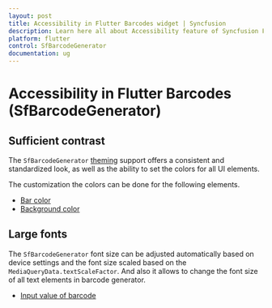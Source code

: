 ```yaml
---
layout: post
title: Accessibility in Flutter Barcodes widget | Syncfusion 
description: Learn here all about Accessibility feature of Syncfusion Flutter Barcodes (SfBarcodeGenerator) widget and more.
platform: flutter
control: SfBarcodeGenerator
documentation: ug
---
```


# Accessibility in Flutter Barcodes (SfBarcodeGenerator)

## Sufficient contrast

The `SfBarcodeGenerator` [theming](https://help.syncfusion.com/flutter/themes) support offers a consistent and standardized look, as well as the ability to set the colors for all UI elements.

The customization the colors can be done for the following elements.
* [Bar color](https://help.syncfusion.com/flutter/barcode/barcode-customization)
* [Background color](https://help.syncfusion.com/flutter/barcode/barcode-customization)

## Large fonts

The `SfBarcodeGenerator` font size can be adjusted automatically based on device settings and the font size scaled based on the `MediaQueryData.textScaleFactor`. And also it allows to change the font size of all text elements in barcode generator.
* [Input value of barcode](https://help.syncfusion.com/flutter/barcode/barcode-customization#text-customization)